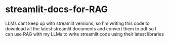 # streamlit-docs-for-RAG
LLMs cant keep up with streamlit versions, so I'm writing this code to download all the latest streamlit documents and convert them to pdf so I can use RAG with my LLMs to write streamlit code using their latest libraries
